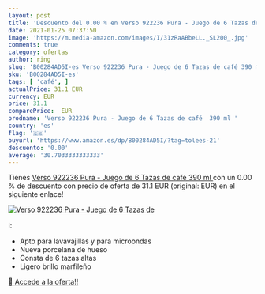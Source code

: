 ```yaml
---
layout: post
title: 'Descuento del 0.00 % en Verso 922236 Pura - Juego de 6 Tazas de '
date: 2021-01-25 07:37:50
image: 'https://m.media-amazon.com/images/I/31zRaABbeLL._SL200_.jpg'
comments: true
category: ofertas
author: ring
slug: 'B00284AD5I-es Verso 922236 Pura - Juego de 6 Tazas de café 390 ml'
sku: 'B00284AD5I-es'
tags: [ 'café', ]
actualPrice: 31.1 EUR
currency: EUR
price: 31.1
comparePrice:  EUR
prodname: 'Verso 922236 Pura - Juego de 6 Tazas de café  390 ml '
country: 'es'
flag: '🇪🇸'
buyurl: 'https://www.amazon.es/dp/B00284AD5I/?tag=tolees-21'
descuento: '0.00'
average: '30.7033333333333'
---
```


Tienes [Verso 922236 Pura - Juego de 6 Tazas de café  390 ml ](https://www.amazon.es/dp/B00284AD5I/?tag=tolees-21) con un 0.00 % de descuento con precio de oferta de 31.1 EUR (original:  EUR) en el siguiente enlace!

[![Verso 922236 Pura - Juego de 6 Tazas de ](https://m.media-amazon.com/images/I/31zRaABbeLL._SL200_.jpg)](https://www.amazon.es/dp/B00284AD5I/?tag=tolees-21)

ℹ️:

- Apto para lavavajillas y para microondas
- Nueva porcelana de hueso
- Consta de 6 tazas altas
- Ligero brillo marfileño

[🛒 Accede a la oferta!!](https://www.amazon.es/dp/B00284AD5I/?tag=tolees-21)
